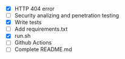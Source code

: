 - [x] HTTP 404 error
- [ ] Security analizing and penetration testing
- [x] Write tests
- [ ] Add requirements.txt
- [x] run.sh
- [ ] Github Actions
- [ ] Complete README.md
